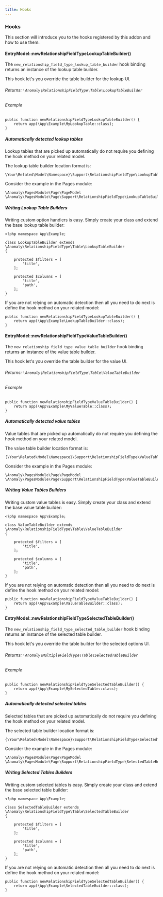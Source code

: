 ```yaml
---
title: Hooks
---
```


### Hooks

This section will introduce you to the hooks registered by this addon and how to use them.


#### EntryModel::newRelationshipFieldTypeLookupTableBuilder()

The `new_relationship_field_type_lookup_table_builder` hook binding returns an instance of the lookup table builder.

This hook let's you override the table builder for the lookup UI.

###### Returns: `\Anomaly\RelationshipFieldType\Table\LookupTableBuilder`

###### Example

    public function newRelationshipFieldTypeLookupTableBuilder() {
        return app(\App\Example\MyLookupTable::class);
    }

##### Automatically detected lookup tables

Lookup tables that are picked up automatically do not require you defining the hook method on your related model.

The lookup table builder location format is:

    \Your\Related\Model\Namespace}\Support\RelationshipFieldType\LookupTableBuilder;

Consider the example in the Pages module:

    \Anomaly\PagesModule\Page\PageModel
    \Anomaly\PagesModule\Page\Support\RelationshipFieldType\LookupTableBuilder


##### Writing Lookup Table Builders

Writing custom option handlers is easy. Simply create your class and extend the base lookup table builder:

    <?php namespace App\Example;

    class LookupTableBuilder extends \Anomaly\RelationshipFieldType\Table\LookupTableBuilder
    {

        protected $filters = [
            'title',
        ];

        protected $columns = [
            'title',
            'path',
        ];
    }

If you are not relying on automatic detection then all you need to do next is define the hook method on your related model:

    public function newRelationshipFieldTypeLookupTableBuilder() {
        return app(\App\Example\LookupTableBuilder::class);
    }


#### EntryModel::newRelationshipFieldTypeValueTableBuilder()

The `new_relationship_field_type_value_table_builder` hook binding returns an instance of the value table builder.

This hook let's you override the table builder for the value UI.

###### Returns: `\Anomaly\RelationshipFieldType\Table\ValueTableBuilder`

###### Example

    public function newRelationshipFieldTypeValueTableBuilder() {
        return app(\App\Example\MyValueTable::class);
    }

##### Automatically detected value tables

Value tables that are picked up automatically do not require you defining the hook method on your related model.

The value table builder location format is:

    {\Your\Related\Model\Namespace}\Support\RelationshipFieldType\ValueTableBuilder;

Consider the example in the Pages module:

    \Anomaly\PagesModule\Page\PageModel
    \Anomaly\PagesModule\Page\Support\RelationshipFieldType\ValueTableBuilder


##### Writing Value Tables Builders

Writing custom value tables is easy. Simply create your class and extend the base value table builder:

    <?php namespace App\Example;

    class ValueTableBuilder extends \Anomaly\RelationshipFieldType\Table\ValueTableBuilder
    {

        protected $filters = [
            'title',
        ];

        protected $columns = [
            'title',
            'path',
        ];
    }

If you are not relying on automatic detection then all you need to do next is define the hook method on your related model:

    public function newRelationshipFieldTypeValueTableBuilder() {
        return app(\App\Example\ValueTableBuilder::class);
    }


#### EntryModel::newRelationshipFieldTypeSelectedTableBuilder()

The `new_relationship_field_type_selected_table_builder` hook binding returns an instance of the selected table builder.

This hook let's you override the table builder for the selected options UI.

###### Returns: `\Anomaly\MultipleFieldType\Table\SelectedTableBuilder`

###### Example

    public function newRelationshipFieldTypeSelectedTableBuilder() {
        return app(\App\Example\MySelectedTable::class);
    }

##### Automatically detected selected tables

Selected tables that are picked up automatically do not require you defining the hook method on your related model.

The selected table builder location format is:

    {\Your\Related\Model\Namespace}\Support\RelationshipFieldType\SelectedTableBuilder;

Consider the example in the Pages module:

    \Anomaly\PagesModule\Page\PageModel
    \Anomaly\PagesModule\Page\Support\RelationshipFieldType\SelectedTableBuilder


##### Writing Selected Tables Builders

Writing custom selected tables is easy. Simply create your class and extend the base selected table builder:

    <?php namespace App\Example;

    class SelectedTableBuilder extends \Anomaly\RelationshipFieldType\Table\SelectedTableBuilder
    {

        protected $filters = [
            'title',
        ];

        protected $columns = [
            'title',
            'path',
        ];
    }

If you are not relying on automatic detection then all you need to do next is define the hook method on your related model:

    public function newRelationshipFieldTypeSelectedTableBuilder() {
        return app(\App\Example\SelectedTableBuilder::class);
    }

